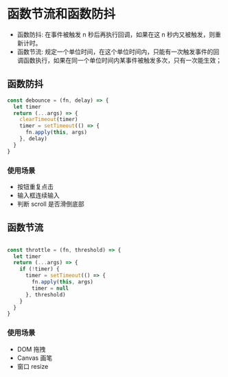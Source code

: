 # 函数节流和函数防抖

- 函数防抖: 在事件被触发 n 秒后再执行回调，如果在这 n 秒内又被触发，则重新计时。
- 函数节流: 规定一个单位时间，在这个单位时间内，只能有一次触发事件的回调函数执行，如果在同一个单位时间内某事件被触发多次，只有一次能生效；

## 函数防抖

```javaScript
const debounce = (fn, delay) => {
  let timer
  return (...args) => {
    clearTimeout(timer)
    timer = setTimeout(() => {
      fn.apply(this, args)
    }, delay)
  }
}
```

### 使用场景

- 按钮重复点击
- 输入框连续输入
- 判断 scroll 是否滑倒底部

## 函数节流

```javaScript

const throttle = (fn, threshold) => {
  let timer
  return (...args) => {
    if (!timer) {
      timer = setTimeout(() => {
        fn.apply(this, args)
        timer = null
      }, threshold)
    }
  }
}

```

### 使用场景

- DOM 拖拽
- Canvas 画笔
- 窗口 resize
